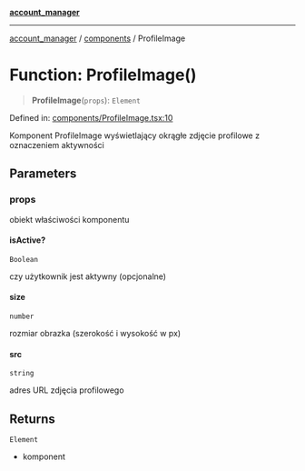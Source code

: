 [**account_manager**](../../README.md)

***

[account_manager](../../modules.md) / [components](../README.md) / ProfileImage

# Function: ProfileImage()

> **ProfileImage**(`props`): `Element`

Defined in: [components/ProfileImage.tsx:10](https://github.com/DawLip/programowanie-zespolowe/blob/7db6c4f7e8feac59e458adcc08c8cc70f3a35b0d/website/app/components/ProfileImage.tsx#L10)

Komponent ProfileImage wyświetlający okrągłe zdjęcie profilowe z oznaczeniem aktywności

## Parameters

### props

obiekt właściwości komponentu

#### isActive?

`Boolean`

czy użytkownik jest aktywny (opcjonalne)

#### size

`number`

rozmiar obrazka (szerokość i wysokość w px)

#### src

`string`

adres URL zdjęcia profilowego

## Returns

`Element`

- komponent
